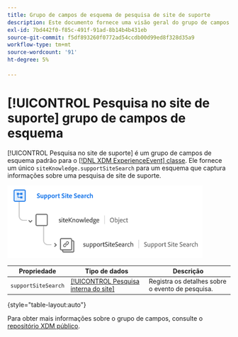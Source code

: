 ```yaml
---
title: Grupo de campos de esquema de pesquisa de site de suporte
description: Este documento fornece uma visão geral do grupo de campos de esquema Pesquisa no site de suporte.
exl-id: 7bd442f0-f85c-491f-91ad-8b14b4b431eb
source-git-commit: f5df893260f0772ad54ccdb00d99ed8f328d35a9
workflow-type: tm+mt
source-wordcount: '91'
ht-degree: 5%

---
```


# [!UICONTROL Pesquisa no site de suporte] grupo de campos de esquema

[!UICONTROL Pesquisa no site de suporte] é um grupo de campos de esquema padrão para o [[!DNL XDM ExperienceEvent] classe](../../classes/experienceevent.md). Ele fornece um único `siteKnowledge.supportSiteSearch` para um esquema que captura informações sobre uma pesquisa de site de suporte.

![](../../images/field-groups/support-site-search.png)

| Propriedade | Tipo de dados | Descrição |
| --- | --- | --- |
| `supportSiteSearch` | [[!UICONTROL Pesquisa interna do site]](../../data-types/internal-site-search.md) | Registra os detalhes sobre o evento de pesquisa. |

{style="table-layout:auto"}

Para obter mais informações sobre o grupo de campos, consulte o [repositório XDM público](https://github.com/adobe/xdm/blob/master/docs/reference/fieldgroups/experience-event/experienceevent-support-site-search.schema.json).

